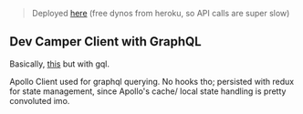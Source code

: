 > Deployed [here](https://dev-camper-rrr.herokuapp.com/) (free dynos from heroku, so API calls are super slow)

## **Dev Camper Client with GraphQL**

Basically, [this](https://github.com/ritwikvd/dev-camper-client-react-redux) but with gql.

Apollo Client used for graphql querying. No hooks tho; persisted with redux for state management, since Apollo's cache/ local state handling is pretty convoluted imo.
